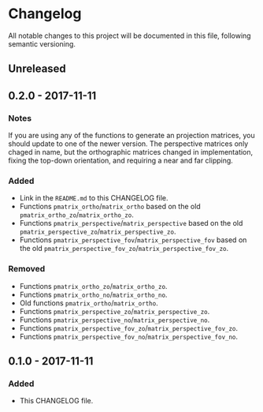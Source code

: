 # Changelog

All notable changes to this project will be documented in this file, following semantic versioning.

## Unreleased

## 0.2.0 - 2017-11-11

### Notes

If you are using any of the functions to generate an projection matrices, you should update to one of the newer version. The perspective matrices only chaged in name, but the orthographic matrices changed in implementation, fixing the top-down orientation, and requiring a near and far clipping.

### Added

- Link in the `README.md` to this CHANGELOG file.
- Functions `pmatrix_ortho`/`matrix_ortho` based on the old `pmatrix_ortho_zo`/`matrix_ortho_zo`.
- Functions `pmatrix_perspective`/`matrix_perspective` based on the old `pmatrix_perspective_zo`/`matrix_perspective_zo`.
- Functions `pmatrix_perspective_fov`/`matrix_perspective_fov` based on the old `pmatrix_perspective_fov_zo`/`matrix_perspective_fov_zo`.

### Removed

- Functions `pmatrix_ortho_zo`/`matrix_ortho_zo`.
- Functions `pmatrix_ortho_no`/`matrix_ortho_no`.
- Old functions `pmatrix_ortho`/`matrix_ortho`.
- Functions `pmatrix_perspective_zo`/`matrix_perspective_zo`.
- Functions `pmatrix_perspective_no`/`matrix_perspective_no`.
- Functions `pmatrix_perspective_fov_zo`/`matrix_perspective_fov_zo`.
- Functions `pmatrix_perspective_fov_no`/`matrix_perspective_fov_no`.

## 0.1.0 - 2017-11-11

### Added

- This CHANGELOG file.
